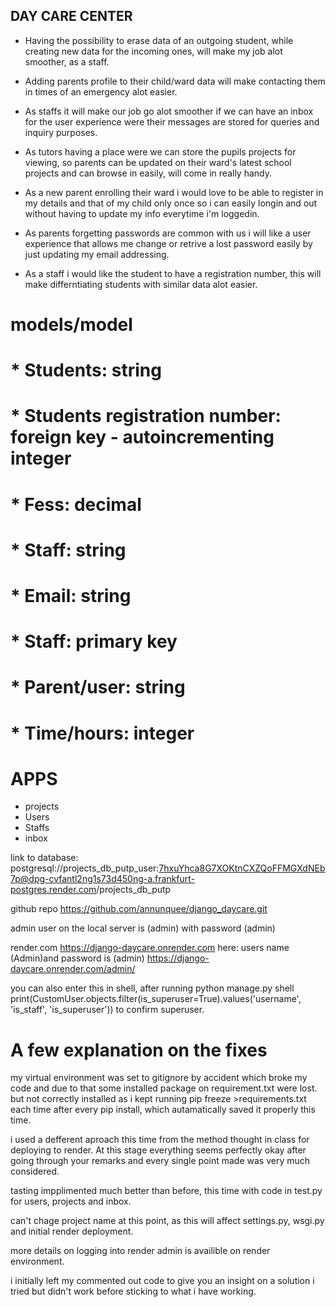 ## DAY CARE CENTER

* Having the possibility to erase data of an outgoing student, while creating new data for the incoming ones,
will make my job alot smoother, as a staff.

* Adding parents profile to their child/ward data will make contacting them in times of an emergency alot easier.

* As staffs it will make our job go alot smoother if we can have an inbox for the user experience were their
messages are stored for queries and inquiry purposes.

* As tutors having a place were we can store the pupils projects for viewing, so parents can be updated on their ward's latest school projects and can browse in easily, will come in really handy.

* As a new parent enrolling their ward i would love to be able to register in my details and that of my child only once so i can easily longin and out without having to update my info everytime i'm loggedin.

* As parents forgetting passwords are common with us i will like a user experience that allows me change or retrive a lost password easily by just updating my email addressing.

* As a staff i would like the student to have a registration number, this will make differntiating students with
similar data alot easier.

# models/model

# * Students: string
# * Students registration number: foreign key - autoincrementing integer
# * Fess: decimal
# * Staff: string
# * Email: string
# * Staff: primary key
# * Parent/user: string
# * Time/hours: integer

# APPS

* projects
* Users
* Staffs 
* inbox

link to database: postgresql://projects_db_putp_user:7hxuYhca8G7XOKtnCXZQoFFMGXdNEb7p@dpg-cvfantl2ng1s73d450ng-a.frankfurt-postgres.render.com/projects_db_putp

github repo https://github.com/annunquee/django_daycare.git

admin user on the local server is (admin) with password (admin)

render.com https://django-daycare.onrender.com
here: users name (Admin)and password is (admin) https://django-daycare.onrender.com/admin/

you can also enter this in shell, after running python manage.py shell       
print(CustomUser.objects.filter(is_superuser=True).values('username', 'is_staff', 'is_superuser'))
to confirm superuser.

# A few explanation on the fixes

my virtual environment was set to gitignore by accident which broke my code and due to that some installed package on requirement.txt were lost. but not correctly installed as i kept running pip freeze >requirements.txt each time after every pip install, which autamatically saved it properly this time.

i used a defferent aproach this time from the method thought in class for deploying to render. At this stage everything seems perfectly okay after going through your remarks and every single point made was very much considered. 

tasting impplimented much better than before, this time with code in test.py for users, projects and inbox. 

can't chage project name at this point, as this will affect settings.py, wsgi.py and initial render deployment.

more details on logging into render admin is availible on render environment.

i initially left my commented out code to give you an insight on a solution i tried but didn't work before sticking to what i have working.
